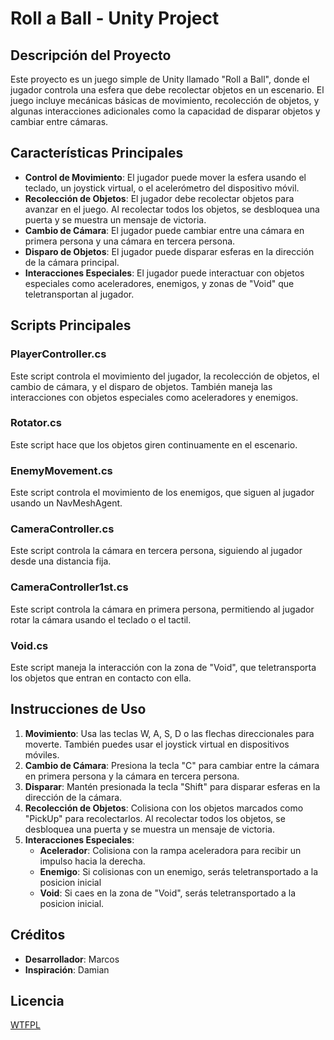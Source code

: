 # Roll a Ball - Unity Project

## Descripción del Proyecto

Este proyecto es un juego simple de Unity llamado "Roll a Ball", donde el jugador controla una esfera que debe recolectar objetos en un escenario. El juego incluye mecánicas básicas de movimiento, recolección de objetos, y algunas interacciones adicionales como la capacidad de disparar objetos y cambiar entre cámaras.

## Características Principales

- **Control de Movimiento**: El jugador puede mover la esfera usando el teclado, un joystick virtual, o el acelerómetro del dispositivo móvil.
- **Recolección de Objetos**: El jugador debe recolectar objetos para avanzar en el juego. Al recolectar todos los objetos, se desbloquea una puerta y se muestra un mensaje de victoria.
- **Cambio de Cámara**: El jugador puede cambiar entre una cámara en primera persona y una cámara en tercera persona.
- **Disparo de Objetos**: El jugador puede disparar esferas en la dirección de la cámara principal.
- **Interacciones Especiales**: El jugador puede interactuar con objetos especiales como aceleradores, enemigos, y zonas de "Void" que teletransportan al jugador.

## Scripts Principales

### PlayerController.cs

Este script controla el movimiento del jugador, la recolección de objetos, el cambio de cámara, y el disparo de objetos. También maneja las interacciones con objetos especiales como aceleradores y enemigos.

### Rotator.cs

Este script hace que los objetos giren continuamente en el escenario.

### EnemyMovement.cs

Este script controla el movimiento de los enemigos, que siguen al jugador usando un NavMeshAgent.

### CameraController.cs

Este script controla la cámara en tercera persona, siguiendo al jugador desde una distancia fija.

### CameraController1st.cs

Este script controla la cámara en primera persona, permitiendo al jugador rotar la cámara usando el teclado o el tactil.

### Void.cs

Este script maneja la interacción con la zona de "Void", que teletransporta los objetos que entran en contacto con ella.

## Instrucciones de Uso

1. **Movimiento**: Usa las teclas W, A, S, D o las flechas direccionales para moverte. También puedes usar el joystick virtual en dispositivos móviles.
2. **Cambio de Cámara**: Presiona la tecla "C" para cambiar entre la cámara en primera persona y la cámara en tercera persona.
3. **Disparar**: Mantén presionada la tecla "Shift" para disparar esferas en la dirección de la cámara.
4. **Recolección de Objetos**: Colisiona con los objetos marcados como "PickUp" para recolectarlos. Al recolectar todos los objetos, se desbloquea una puerta y se muestra un mensaje de victoria.
5. **Interacciones Especiales**:
   - **Acelerador**: Colisiona con la rampa aceleradora para recibir un impulso hacia la derecha.
   - **Enemigo**: Si colisionas con un enemigo, serás teletransportado a la posicion inicial
   - **Void**: Si caes en la zona de "Void", serás teletransportado a la posicion inicial.

## Créditos

- **Desarrollador**: Marcos
- **Inspiración**: Damian

## Licencia

[WTFPL]()